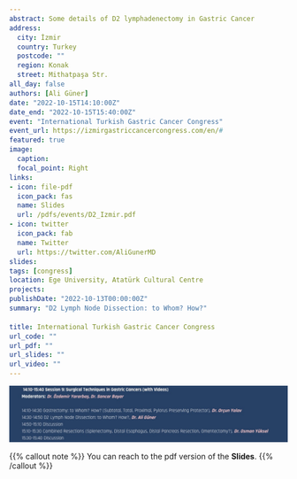 ```yaml
---
abstract: Some details of D2 lymphadenectomy in Gastric Cancer
address:
  city: İzmir
  country: Turkey
  postcode: ""
  region: Konak
  street: Mithatpaşa Str.
all_day: false
authors: [Ali Güner]
date: "2022-10-15T14:10:00Z"
date_end: "2022-10-15T15:40:00Z"
event: "International Turkish Gastric Cancer Congress"
event_url: https://izmirgastriccancercongress.com/en/#
featured: true
image:
  caption: 
  focal_point: Right
links:
- icon: file-pdf
  icon_pack: fas
  name: Slides
  url: /pdfs/events/D2_Izmir.pdf
- icon: twitter
  icon_pack: fab
  name: Twitter
  url: https://twitter.com/AliGunerMD
slides:
tags: [congress]
location: Ege University, Atatürk Cultural Centre
projects:
publishDate: "2022-10-13T00:00:00Z"
summary: "D2 Lymph Node Dissection: to Whom? How?"

title: International Turkish Gastric Cancer Congress
url_code: ""
url_pdf: ""
url_slides: ""
url_video: ""
---
```


![Oturum programı](images/itgcc.jpg)

{{% callout note %}}
You can reach to the pdf version of the **Slides**.
{{% /callout %}}
